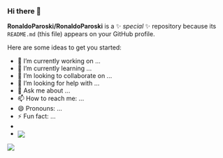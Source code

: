 ### Hi there 👋


**RonaldoParoski/RonaldoParoski** is a ✨ _special_ ✨ repository because its `README.md` (this file) appears on your GitHub profile.

Here are some ideas to get you started:

- 🔭 I’m currently working on ...
- 🌱 I’m currently learning ...
- 👯 I’m looking to collaborate on ...
- 🤔 I’m looking for help with ...
- 💬 Ask me about ...
- 📫 How to reach me: ...
- 😄 Pronouns: ...
- ⚡ Fun fact: ...
- 
- <a href="https://github.com/anuraghazra/github-readme-stats">
  <img align="center" src="https://github-readme-stats.vercel.app/api/pin/RonaldoParoski=anuraghazra&repo=github-readme-stats" />
</a>
<a href="https://github.com/anuraghazra/convoychat">
  <img align="center" src="https://github-readme-stats.vercel.app/api/pin/RonaldoParoski=anuraghazra&repo=convoychat" />
</a>

